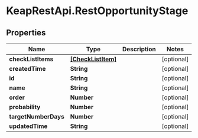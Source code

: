 # KeapRestApi.RestOpportunityStage

## Properties

Name | Type | Description | Notes
------------ | ------------- | ------------- | -------------
**checkListItems** | [**[CheckListItem]**](CheckListItem.md) |  | [optional] 
**createdTime** | **String** |  | [optional] 
**id** | **String** |  | [optional] 
**name** | **String** |  | [optional] 
**order** | **Number** |  | [optional] 
**probability** | **Number** |  | [optional] 
**targetNumberDays** | **Number** |  | [optional] 
**updatedTime** | **String** |  | [optional] 


